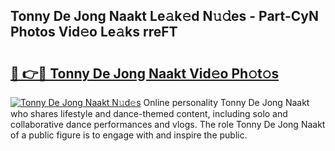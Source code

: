 ## Tonny De Jong Naakt Le𝚊k𝚎d N𝚞𝚍es - Part-CyN Photos Vid𝚎o Le𝚊ks rreFT

# <h2><a href="http://fb5xk70.evod.top/?m=Tonny+De+Jong+Naakt">🔗 👉🔴 Tonny De Jong Naakt Vid𝚎o Ph𝚘t𝚘s</a></h2>

[![Tonny De Jong Naakt N𝚞d𝚎s](https://i.imgur.com/8V9OHl7.gif)](http://fb5xk70.evod.top/?m=Tonny+De+Jong+Naakt)
Online personality Tonny De Jong Naakt who shares lifestyle and dance-themed content, including solo and collaborative dance performances and vlogs. The role Tonny De Jong Naakt of a public figure is to engage with and inspire the public. 
